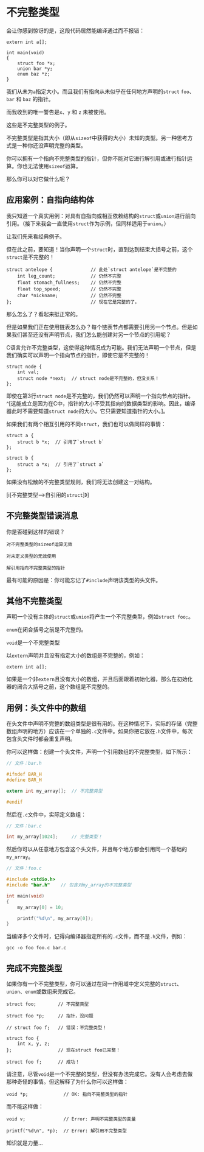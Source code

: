 <!-- Beej's guide to C

# vim: ts=4:sw=4:nosi:et:tw=72
-->

# 不完整类型

会让你感到惊讶的是，这段代码居然能编译通过而不报错：

``` {.c}
extern int a[];

int main(void)
{
    struct foo *x;
    union bar *y;
    enum baz *z;
}
```

我们从未为`a`指定大小。而且我们有指向从未似乎在任何地方声明的`struct` `foo`、`bar` 和 `baz` 的指针。

而我收到的唯一警告是`x`、`y` 和 `z` 未被使用。

这些是不完整类型的例子。

不完整类型是指其大小（即从`sizeof`中获得的大小）未知的类型。另一种思考方式是一种你还没声明完整的类型。

你可以拥有一个指向不完整类型的指针，但你不能对它进行解引用或进行指针运算。你也无法使用`sizeof`运算。

那么你可以对它做什么呢？

## 应用案例：自指向结构体

我只知道一个真实用例：对具有自指向或相互依赖结构的`struct`或`union`进行前向引用。（接下来我会一直使用`struct`作为示例，但同样适用于`union`。）

让我们先来看经典例子。

但在此之前，要知道！当你声明一个`struct`时，直到达到结束大括号之前，这个`struct`是不完整的！

``` {.c}
struct antelope {              // 此处`struct antelope`是不完整的
    int leg_count;             // 仍然不完整
    float stomach_fullness;    // 仍然不完整
    float top_speed;           // 仍然不完整
    char *nickname;            // 仍然不完整
};                             // 现在它是完整的了。
```

那么怎么了？看起来挺正常的。

但是如果我们正在使用链表怎么办？每个链表节点都需要引用另一个节点。但是如果我们甚至还没有声明节点，我们怎么能创建对另一个节点的引用呢？

C语言允许不完整类型，这使得这种情况成为可能。我们无法声明一个节点，但是我们确实可以声明一个指向节点的指针，即使它是不完整的！

``` {.c}
struct node {
    int val;
    struct node *next;  // struct node是不完整的，但没关系！
};
```

即使在第3行`struct node`是不完整的，我们仍然可以声明一个指向节点的指针。^[这能成立是因为在C中，指针的大小不受其指向的数据类型的影响。因此，编译器此时不需要知道`struct node`的大小，它只需要知道指针的大小。]。

如果我们有两个相互引用的不同`struct`，我们也可以做同样的事情：

``` {.c}
struct a {
    struct b *x;  // 引用了`struct b`
};

struct b {
    struct a *x;  // 引用了`struct a`
};
```

如果没有松散的不完整类型规则，我们将无法创建这一对结构。

[i[不完整类型-->自引用的`struct`]》]

## 不完整类型错误消息

你是否碰到这样的错误？

``` {.default}
对不完整类型的sizeof运算无效

对未定义类型的无效使用

解引用指向不完整类型的指针
```

最有可能的原因是：你可能忘记了`#include`声明该类型的头文件。

## 其他不完整类型

声明一个没有主体的`struct`或`union`将产生一个不完整类型，例如`struct foo;`。

`enum`在闭合括号之前是不完整的。

`void`是一个不完整类型

以`extern`声明并且没有指定大小的数组是不完整的，例如：

``` {.c}
extern int a[];
```

如果是一个非`extern`且没有大小的数组，并且后面跟着初始化器，那么在初始化器的闭合大括号之前，这个数组是不完整的。

## 用例：头文件中的数组

在头文件中声明不完整的数组类型是很有用的。在这种情况下，实际的存储（完整数组声明的地方）应该在一个单独的`.c`文件中。如果你把它放在`.h`文件中，每次包含头文件时都会重复声明。

你可以这样做：创建一个头文件，声明一个引用数组的不完整类型，如下所示：

``` {.c .numberLines}
// 文件：bar.h

#ifndef BAR_H
#define BAR_H

extern int my_array[];  // 不完整类型

#endif
```

然后在`.c`文件中，实际定义数组：

``` {.c .numberLines}
// 文件：bar.c

int my_array[1024];     // 完整类型！
```

然后你可以从任意地方包含这个头文件，并且每个地方都会引用同一个基础的`my_array`。

``` {.c .numberLines}
// 文件：foo.c

#include <stdio.h>
#include "bar.h"    // 包含对my_array的不完整类型

int main(void)
{
    my_array[0] = 10;

    printf("%d\n", my_array[0]);
}
```

当编译多个文件时，记得向编译器指定所有的`.c`文件，而不是`.h`文件，例如：

``` {.zsh}
gcc -o foo foo.c bar.c
```

## 完成不完整类型

如果你有一个不完整类型，你可以通过在同一作用域中定义完整的`struct`、`union`、`enum`或数组来完成它。

``` {.c}
struct foo;        // 不完整类型

struct foo *p;     // 指针，没问题

// struct foo f;   // 错误：不完整类型！

struct foo {
    int x, y, z;
};                 // 现在struct foo已完整！

struct foo f;      // 成功！
```

请注意，尽管`void`是一个不完整的类型，但没有办法完成它。没有人会考虑去做那种奇怪的事情。但这解释了为什么你可以这样做：

``` {.c}
void *p;             // OK: 指向不完整类型的指针
```

而不能这样做：

``` {.c}
void v;              // Error: 声明不完整类型的变量

printf("%d\n", *p);  // Error: 解引用不完整类型
```

知识就是力量...
